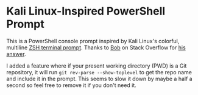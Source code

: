 # Kali Linux-Inspired PowerShell Prompt
This is a PowerShell console prompt inspired by Kali Linux's colorful, multiline [ZSH terminal prompt](https://www.kali.org/blog/kali-linux-2020-4-release/#zsh-shell-by-default). Thanks to [Bob](https://superuser.com/users/117590/bob) on Stack Overflow for [his answer](https://superuser.com/a/1259916).

I added a feature where if your present working directory (PWD) is a Git repository, it will run `git rev-parse --show-toplevel` to get the repo name and include it in the prompt. This seems to slow it down by maybe a half a second so feel free to remove it if you don't need it.
